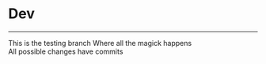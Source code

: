 # Dev 
---
This is the testing branch Where all the magick happens <br>
All possible changes have commits
